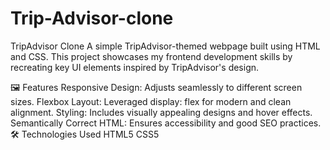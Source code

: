 # Trip-Advisor-clone
TripAdvisor Clone
A simple TripAdvisor-themed webpage built using HTML and CSS. This project showcases my frontend development skills by recreating key UI elements inspired by TripAdvisor's design.

🖼️ Features
Responsive Design: Adjusts seamlessly to different screen sizes.
Flexbox Layout: Leveraged display: flex for modern and clean alignment.
Styling: Includes visually appealing designs and hover effects.
Semantically Correct HTML: Ensures accessibility and good SEO practices.
🛠️ Technologies Used
HTML5
CSS5
